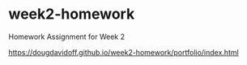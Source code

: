 # week2-homework
Homework Assignment for Week 2

https://dougdavidoff.github.io/week2-homework/portfolio/index.html


